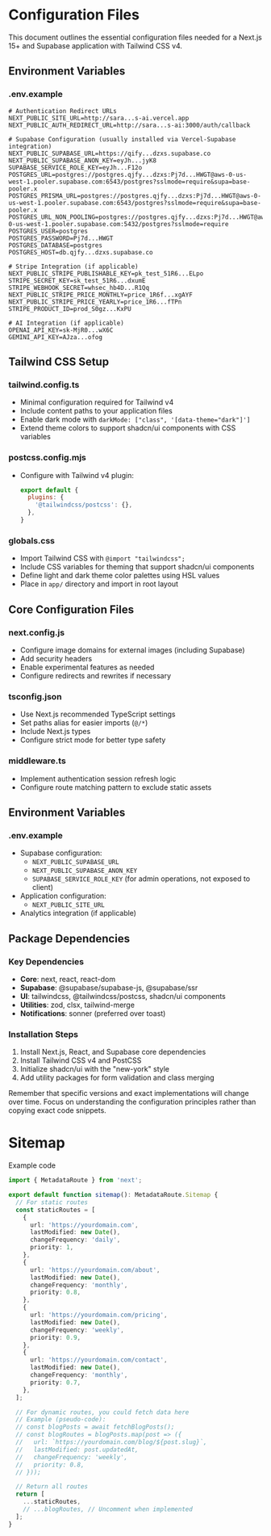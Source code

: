 # Configuration Files

This document outlines the essential configuration files needed for a Next.js 15+ and Supabase application with Tailwind CSS v4.

## Environment Variables

### .env.example

```
# Authentication Redirect URLs
NEXT_PUBLIC_SITE_URL=http://sara...s-ai.vercel.app
NEXT_PUBLIC_AUTH_REDIRECT_URL=http://sara...s-ai:3000/auth/callback

# Supabase Configuration (usually installed via Vercel-Supabase integration)
NEXT_PUBLIC_SUPABASE_URL=https://qify...dzxs.supabase.co
NEXT_PUBLIC_SUPABASE_ANON_KEY=eyJh...jyK8
SUPABASE_SERVICE_ROLE_KEY=eyJh...F12o
POSTGRES_URL=postgres://postgres.qjfy...dzxs:Pj7d...HWGT@aws-0-us-west-1.pooler.supabase.com:6543/postgres?sslmode=require&supa=base-pooler.x
POSTGRES_PRISMA_URL=postgres://postgres.qjfy...dzxs:Pj7d...HWGT@aws-0-us-west-1.pooler.supabase.com:6543/postgres?sslmode=require&supa=base-pooler.x
POSTGRES_URL_NON_POOLING=postgres://postgres.qjfy...dzxs:Pj7d...HWGT@aws-0-us-west-1.pooler.supabase.com:5432/postgres?sslmode=require
POSTGRES_USER=postgres
POSTGRES_PASSWORD=Pj7d...HWGT
POSTGRES_DATABASE=postgres
POSTGRES_HOST=db.qjfy...dzxs.supabase.co

# Stripe Integration (if applicable)
NEXT_PUBLIC_STRIPE_PUBLISHABLE_KEY=pk_test_51R6...ELpo
STRIPE_SECRET_KEY=sk_test_51R6...dxumE
STRIPE_WEBHOOK_SECRET=whsec_hb4D...R1Qq
NEXT_PUBLIC_STRIPE_PRICE_MONTHLY=price_1R6f...xgAYF
NEXT_PUBLIC_STRIPE_PRICE_YEARLY=price_1R6...fTPn
STRIPE_PRODUCT_ID=prod_S0gz...KxPU

# AI Integration (if applicable)
OPENAI_API_KEY=sk-MjR0...wX6C
GEMINI_API_KEY=AJza...ofog
```

## Tailwind CSS Setup

### tailwind.config.ts
- Minimal configuration required for Tailwind v4
- Include content paths to your application files
- Enable dark mode with `darkMode: ["class", '[data-theme="dark"]']`
- Extend theme colors to support shadcn/ui components with CSS variables

### postcss.config.mjs
- Configure with Tailwind v4 plugin:
  ```js
  export default {
    plugins: {
      '@tailwindcss/postcss': {},
    },
  }
  ```

### globals.css
- Import Tailwind CSS with `@import "tailwindcss";`
- Include CSS variables for theming that support shadcn/ui components
- Define light and dark theme color palettes using HSL values
- Place in `app/` directory and import in root layout

## Core Configuration Files

### next.config.js
- Configure image domains for external images (including Supabase)
- Add security headers
- Enable experimental features as needed
- Configure redirects and rewrites if necessary

### tsconfig.json
- Use Next.js recommended TypeScript settings
- Set paths alias for easier imports (`@/*`)
- Include Next.js types
- Configure strict mode for better type safety

### middleware.ts
- Implement authentication session refresh logic
- Configure route matching pattern to exclude static assets

## Environment Variables

### .env.example
- Supabase configuration:
  - `NEXT_PUBLIC_SUPABASE_URL`
  - `NEXT_PUBLIC_SUPABASE_ANON_KEY`
  - `SUPABASE_SERVICE_ROLE_KEY` (for admin operations, not exposed to client)
- Application configuration:
  - `NEXT_PUBLIC_SITE_URL`
- Analytics integration (if applicable)

## Package Dependencies

### Key Dependencies
- **Core**: next, react, react-dom
- **Supabase**: @supabase/supabase-js, @supabase/ssr
- **UI**: tailwindcss, @tailwindcss/postcss, shadcn/ui components
- **Utilities**: zod, clsx, tailwind-merge
- **Notifications**: sonner (preferred over toast)

### Installation Steps
1. Install Next.js, React, and Supabase core dependencies
2. Install Tailwind CSS v4 and PostCSS
3. Initialize shadcn/ui with the "new-york" style
4. Add utility packages for form validation and class merging

Remember that specific versions and exact implementations will change over time. Focus on understanding the configuration principles rather than copying exact code snippets.

# Sitemap

Example code

```typescript:app/sitemap.ts
import { MetadataRoute } from 'next';

export default function sitemap(): MetadataRoute.Sitemap {
  // For static routes
  const staticRoutes = [
    {
      url: 'https://yourdomain.com',
      lastModified: new Date(),
      changeFrequency: 'daily',
      priority: 1,
    },
    {
      url: 'https://yourdomain.com/about',
      lastModified: new Date(),
      changeFrequency: 'monthly',
      priority: 0.8,
    },
    {
      url: 'https://yourdomain.com/pricing',
      lastModified: new Date(), 
      changeFrequency: 'weekly',
      priority: 0.9,
    },
    {
      url: 'https://yourdomain.com/contact',
      lastModified: new Date(),
      changeFrequency: 'monthly',
      priority: 0.7,
    },
  ];

  // For dynamic routes, you could fetch data here
  // Example (pseudo-code):
  // const blogPosts = await fetchBlogPosts();
  // const blogRoutes = blogPosts.map(post => ({
  //   url: `https://yourdomain.com/blog/${post.slug}`,
  //   lastModified: post.updatedAt,
  //   changeFrequency: 'weekly',
  //   priority: 0.8,
  // }));

  // Return all routes
  return [
    ...staticRoutes,
    // ...blogRoutes, // Uncomment when implemented
  ];
}
```